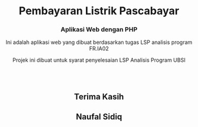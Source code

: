 <h1 align="center">Pembayaran Listrik Pascabayar</h1>
<h3 align="center">Aplikasi Web dengan PHP</h3>


<p align='center'>Ini adalah aplikasi web yang dibuat berdasarkan tugas LSP analisis program FR.IA02</p>

<p align='center'>Projek ini dibuat untuk syarat penyelesaian LSP Analisis Program UBSI</p>

<br>
<br>
<h2 align='center'>Terima Kasih</h2>
<h2 align='center'>Naufal Sidiq</h2>
